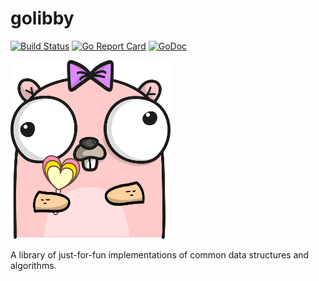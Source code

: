 # golibby

[![Build Status](https://travis-ci.org/danrl/golib.svg?branch=master)](https://travis-ci.org/danrl/golib)
[![Go Report Card](https://goreportcard.com/badge/github.com/danrl/golib)](https://goreportcard.com/report/github.com/danrl/golib)
[![GoDoc](https://godoc.org/github.com/danrl/golib?status.svg)](https://godoc.org/github.com/danrl/golib)

![Libby](_/libby.png)

A library of just-for-fun implementations of common data structures and
algorithms.

